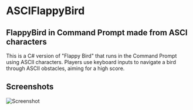 # ASCIFlappyBird
## FlappyBird in Command Prompt made from ASCI characters
This is a C# version of "Flappy Bird" that runs in the Command Prompt using ASCII characters. Players use keyboard inputs to navigate a bird through ASCII obstacles, aiming for a high score.
## Screenshots
![Screenshot](screens/screen1.png)
